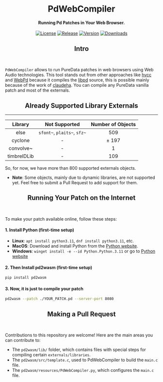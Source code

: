 <p align="center">
  <h1 align="center">PdWebCompiler</h1>
  <h4 align="center">Running Pd Patches in Your Web Browser.</h4>
</p>
<p align="center">
  <a href="https://img.shields.io/pypi/pyversions/pd2wasm"><img src="https://img.shields.io/badge/platforms-macOS%20%7C%20Windows%20%7C%20Linux-green" alt="License"></a>
  <a href="https://github.com/charlesneimog/PdWebCompiler/releases/latest"><img src="https://img.shields.io/github/release/charlesneimog/PdWebCompiler?include_prereleases" alt="Release"></a>
  <a href="https://img.shields.io/pypi/pyversions/pd2wasm"><img src="https://img.shields.io/pypi/pyversions/pd2wasm" alt="Version"></a>
  <a href="https://img.shields.io/pypi/dm/pd2wasm"><img src="https://img.shields.io/pypi/dm/pd2wasm" alt="Downloads"></a>
</p>


<p align="center">
  <h2 align="center">Intro</h2>
  <br>
</p>

`PdWebCompiler` allows to run PureData patches in web browsers using Web Audio technologies. This tool stands out from other approaches like [hvcc](https://github.com/Wasted-Audio/hvcc) and [WebPd](https://github.com/sebpiq/WebPd) because it compiles the [libpd](https://github.com/libpd/libpd) source, this is possible mainly because of the work of [claudeha](https://github.com/claudeha). You can compile any PureData vanilla patch and most of the externals.

<p align="center">
  <h2 align="center">Already Supported Library Externals</h2>
  <hr>
</p>


| Library   |          Not Supported       | Number of Objects | 
|:---------:|:----------------------------:|:-----------------:|
| else      |  `sfont~`, `plaits~`, `sfz~` | 509               |
| cyclone   |               -              | ± 197             |
| convolve~ |               -              | 1                 |
| timbreIDLib |               -              | 109                |

So, for now, we have more than 800 supported externals objects.

* **Note**: Some objects, mainly due to dynamic libraries, are not supported yet. Feel free to submit a Pull Request to add support for them.

<p align="center">
  <h2 align="center">Running Your Patch on the Internet</h2>
  <br>
</p>

To make your patch available online, follow these steps:

#### 1. Install Python (first-time setup)

* **Linux**: `apt install python3.11`, `dnf install python3.11`, etc.
* **MacOS**: Download and install Python from the [Python website](https://www.python.org/downloads/release/python-3115/).
* **Windows**: `winget install -e --id Python.Python.3.11` or go to [Python website](https://www.python.org/downloads/release/python-3115/)

#### 2. Then Install pd2wasm (first-time setup)

``` bash
pip install pd2wasm
```
#### 3. Now, it is just to compile your patch

``` bash
pd2wasm --patch ./YOUR_PATCH.pd --server-port 8080
```

<p align="center">
  <h2 align="center">Making a Pull Request</h2>
  <br>
</p>

Contributions to this repository are welcome! Here are the main areas you can contribute to:

* The `pd2wasm/lib/` folder, which contains files with special steps for compiling certain `externals/libraries`.
* The `pd2wasm/src/template.c`, used to PdWebCompiler to build the `main.c` file.
* The `pd2wasm/resources/PdWebCompiler.py`, which configures the `main.c` file.
